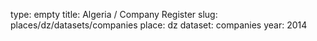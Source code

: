 type: empty
title: Algeria / Company Register
slug: places/dz/datasets/companies
place: dz
dataset: companies
year: 2014
